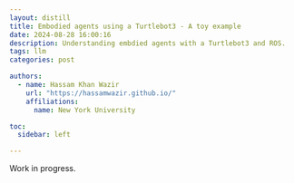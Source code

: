 ```yaml
---
layout: distill
title: Embodied agents using a Turtlebot3 - A toy example
date: 2024-08-28 16:00:16
description: Understanding embdied agents with a Turtlebot3 and ROS.
tags: llm
categories: post

authors:
  - name: Hassam Khan Wazir
    url: "https://hassamwazir.github.io/"
    affiliations:
      name: New York University

toc:
  sidebar: left

---
```


Work in progress.

<!-- This work was done in collaboration with [Liyah Coleman](https://www.linkedin.com/in/liyahcoleman/) at New York University.

## Introduction

In 2024, embodied agents have become incredibly popular. Large language models (LLMs) are now considered trustworthy enough (or so we think) to be given physical forms, and many companies are taking the next step in AI by deploying these agents in the real world. In this post, we will explore how to create an embodied agent using a [Turtlebot3 Burger](https://www.robotis.us/turtlebot-3-burger-rpi4-2gb-us/) robot (henceforth referred to as 'the robot') and ROS. Specifically, we will create a simple embodied agent that can navigate a grid. To say that using an LLM to navigate a grid is overkill would be a massive understatement, but this will serve as a good starting point for understanding how to create embodied agents.

## System overview

What we want is a simple setup where we ask the LLM to chart a course for the robot to direct it ti a goal position, given the robot's current position. The LLM will send a set of instructions to the robot that the robot can understand and execute. The robot will the execute these instructions and move to the goal position.

Since we know that the robot we are using is a differential drive robot (it can go straight and turn), we can simplify the problem by reducing the number of actions the robot can take. The robot can `step forward`, `turn left`, or `turn right`. In this experiment, we are not using any of its sensors, so the robot is essentially blind. The shorcomings and future improvements of this system will be discussed later.

## Preparing the robot

First of all, we install [ROS Humble](https://docs.ros.org/en/humble/index.html) on the Raspberry Pi 4 onboard the robot. Then we install the [Turtlebot3 ROS packages](https://emanual.robotis.com/docs/en/platform/turtlebot3/overview/) so that we can control the robot using ROS. Finally, we create a simple ROS package that will allow the robot to receive instructions from the LLM and move accordingly. There are several ways this problem can be approached, but we chose to use a simple publisher-subscriber model since this is not the focus of this project.

Once this was achieved, we were able to send an array of instructions to the robot and watch it move accordingly. For example, if the robot starts at $$ \left(0,0\right) $$ facing north, and we send the instructions `['step forward', 'turn right', 'step forward']`, the robot will move to $$ \left(1,1\right) $$ facing east. With this setup, we are basically done with the robot side of things.

## Using the LLM

Here, I will only discuss the approach that worked for us. All of the other approached we tried are discussed in the next section. We chose the [LLama-3.1-70B](https://huggingface.co/meta-llama/Meta-Llama-3.1-70B) model for this experiment. The primary reason for this choice is that it is open source and the smallest model in the LLama family of models that worked with our prompt. We used the model as-is without any fine-tuning. To use it, we created a Hugging Face space that uses Gradio to create a simple web interface that allows us to input the robot's current position and the goal position. We only used the web interface for testing, and eventually wrote a Python script for sending and receiving messages to and from the Hugging Face space. We gave the LLM the following system prompt:

<details>
<summary>Click to see the system prompt</summary>

<p>
You are controlling a 2 DOF robot on a 50x50 grid. The robot can move one step in any of the four cardinal directions. The robot can perform the following actions:</p>

<ul style="list-style-type: none; padding: 0; margin: 0;">
  <li style="margin: 0;">- 'up': Move one unit up (increasing y coordinate by 1).</li>
  <li style="margin: 0;">- 'down': Move one unit down (decreasing y coordinate by 1).</li>
  <li style="margin: 0;">- 'left': Move one unit left (decreasing x coordinate by 1).</li>
  <li style="margin: 0;">- 'right': Move one unit right (increasing x coordinate by 1).</li>
</ul>

<p>Given a target coordinate, your task is to calculate and output the shortest sequence of commands that will move the robot from its current position to the target position.</p>

<b>Output Format:</b>
<ul style="list-style-type: none; padding: 0; margin: 0;">
  <li style="margin: 0;">- Begin with the exact phrase: 'The full list is:'.</li>
  <li style="margin: 0;">- Provide the sequence of commands as a JSON array, with each command as a string. Commands must be exactly 'up', 'down', 'left', or 'right'.</li>
  <li style="margin: 0;">- All coordinates should be formatted as JSON objects with keys 'x' and 'y' and integer values. For example, the starting position should be output as {'x': 0, 'y': 0}.</li>
  <li style="margin: 0;">- When calling tools, ensure that all arguments use this JSON object format for coordinates, with keys 'x' and 'y'.</li>
  <li style="margin: 0;">- Example of correct output: If the target coordinate is {'x': 2, 'y': 3}, your response should include: 'The full list is: ["right", "right", "up", "up", "up"]'</li>
</ul>

<p>Please ensure that all output strictly adheres to these formats. If any output is not in the correct format, redo the task and correct the output before providing the final answer.</p>

</details>

A detailed system prompt ensures that the LLM knows exactly what we want it to do. The user prompt used was much simpler:

`The robot is at 'start_position': {'x': 25, 'y': 24}. What is the shortest list of actions to take in sequence to get to 'target_position': {'x': 27, 'y': 25}?`

Sending the system and user prompts to the LLM returned the following response (Note: the robot was facing south):

`Model Response: [["The robot is at 'start_position': {'x': 25, 'y': 24}. What is the shortest list of actions to take in sequence to get to 'target_position': {'x': 27, 'y': 25}?". 'The full list is: ["right", "right", "up"].']]`

A function was written to parse the response and send the instructions to the robot. Based on the current direciton of the robot, the instructions were converted to the isntrucitons that the robot can understand (`step forward`, `turn left`, or `turn right`), and then sent to the robot. The robot is listening for instructions at all times, so it will execute the instructions sequentially as soon as they are received.

## Results, Limitations, and Future Work

The system worked perfectly for all the test cases we tried. The robot was able to move to the target position in the shortest number of steps. The LLM was able to understand the system prompt and provide the correct instructions. The robot was able to understand the instructions and move accordingly.

Now, let's discuss the limitations of this system. The robot is essentially blind, so the entire system runs in an open-loop manner. The robot only knows its initial direction (because we tell it) and can determined the final direciton after executing the intructions. The robot movements are hardcoded so a 90 -->
